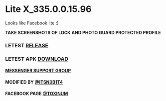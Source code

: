 # Lite X_335.0.0.15.96

Looks like Facebook lite :)

**TAKE SCREENSHOTS OF LOCK AND PHOTO GUARD PROTECTED PROFILE**

### LETEST [RELEASE](https://github.com/ITSN0B1T4/lite-x/releases/tag/Lite_X_335.0.0.15.96.apk)
### LETEST APK [DOWNLOAD](https://github.com/ITSN0B1T4/lite-x/releases/download/Lite_X_335.0.0.15.96.apk/Lite.X_335.0.0.15.96.apk)
#### **[MESSENGER SUPPORT GROUP](https://m.me/j/AbY8-vv2Gec1y8ex/)**
#### **MODIFIED BY [@ITSN0B1T4](https://facebook.com/ITSN0B1T4)**
#### **FACEBOOK PAGE [@TOXINUM](https://facebook.com/TOXINUM)**


